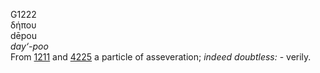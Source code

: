 <body>
  <p>G1222<br>  δήπου  <br> dēpou  <br><i>day‘-poo </i><br>From <a href="g1211.htm">1211</a> and <a href="g4225.htm">4225</a>  a particle of asseveration; <i>indeed</i> <i>doubtless:</i> - verily.<br></p>
 </body>